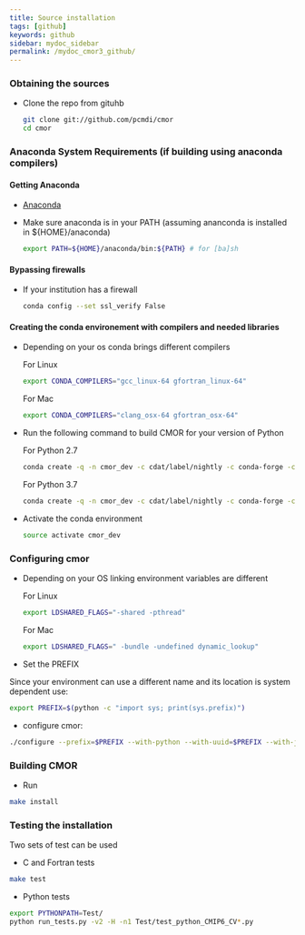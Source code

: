 ```yaml
---
title: Source installation
tags: [github]
keywords: github
sidebar: mydoc_sidebar
permalink: /mydoc_cmor3_github/
---
```


### Obtaining the sources

  * Clone the repo from gituhb
    ```bash
    git clone git://github.com/pcmdi/cmor
    cd cmor
    ```

### Anaconda System Requirements (if building using anaconda compilers)


#### Getting Anaconda

  * [Anaconda](https://www.continuum.io/)
  * Make sure anaconda is in your PATH (assuming ananconda is installed in ${HOME}/anaconda)

    ```bash
    export PATH=${HOME}/anaconda/bin:${PATH} # for [ba]sh
    ``` 

#### Bypassing firewalls

  * If your institution has a firewall

    ```bash
    conda config --set ssl_verify False
    ```

#### Creating the conda environement with compilers and needed libraries

  * Depending on your os conda brings different compilers

    For Linux
    ```bash
    export CONDA_COMPILERS="gcc_linux-64 gfortran_linux-64"
    ```

    For Mac
    ```bash
    export CONDA_COMPILERS="clang_osx-64 gfortran_osx-64"
    ```

  * Run the following command to build CMOR for your version of Python

    For Python 2.7
   
    ```bash
    conda create -q -n cmor_dev -c cdat/label/nightly -c conda-forge -c cdat libuuid json-c udunits2 hdf5 libnetcdf numpy openssl lazy-object-proxy cdms2 python=2.7 $CONDA_COMPILERS testsrunner
    ```

    For Python 3.7
   
    ```bash
    conda create -q -n cmor_dev -c cdat/label/nightly -c conda-forge -c cdat libuuid json-c udunits2 hdf5 libnetcdf numpy openssl lazy-object-proxy cdms2 python=3.7 $CONDA_COMPILERS testsrunner
    ```
  * Activate the conda environment

    ```bash
    source activate cmor_dev
    ```

### Configuring cmor

  * Depending on your OS linking environment variables are different

    For Linux
    ```bash
    export LDSHARED_FLAGS="-shared -pthread"
    ```

    For Mac
    ```bash
    export LDSHARED_FLAGS=" -bundle -undefined dynamic_lookup"
    ```
  * Set the PREFIX

  Since your environment can use a different name and its location is system dependent use:

  ```bash
  export PREFIX=$(python -c "import sys; print(sys.prefix)")
  ```

  * configure cmor:

  ```bash
  ./configure --prefix=$PREFIX --with-python --with-uuid=$PREFIX --with-json-c=$PREFIX --with-udunits2=$PREFIX --with-netcdf=$PREFIX  --enable-verbose-test
  ```

### Building CMOR

  * Run

  ```bash
  make install
  ```

### Testing the installation

  Two sets of test can be used
   
  * C and Fortran tests
   ```bash
   make test
   ```
  * Python tests
   ```bash
   export PYTHONPATH=Test/
   python run_tests.py -v2 -H -n1 Test/test_python_CMIP6_CV*.py
   ```
